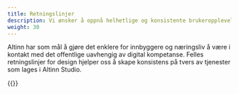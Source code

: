 ```yaml
---
title: Retningslinjer
description: Vi ønsker å oppnå helhetlige og konsistente brukeropplevelser ved å bruke gjenkjennbare og godt testede komponenter. For å oppnå dette ut i tjenestene, ber vi deg om å benytte retningslinjene på disse sidene.
weight: 30
---
```


Altinn har som mål å gjøre det enklere for innbyggere og næringsliv å være i kontakt med det offentlige uavhengig 
av digital kompetanse. Felles retningslinjer for design hjelper oss å skape konsistens på tvers av tjenester 
som lages i Altinn Studio. 

{{<children>}}